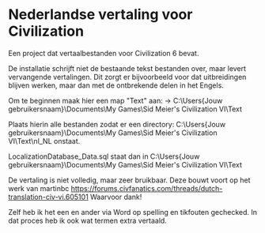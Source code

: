 # Nederlandse vertaling voor Civilization

Een project dat vertaalbestanden voor Civilization 6 bevat. 

De installatie schrijft niet de bestaande tekst bestanden over, maar levert vervangende vertalingen. Dit zorgt er bijvoorbeeld voor dat uitbreidingen blijven werken, maar dan met de ontbrekende delen in het Engels.

Om te beginnen maak hier een map "Text" aan: -> 
C:\Users\{Jouw gebruikersnaam}\Documents\My Games\Sid Meier's Civilization VI\Text  

Plaats hierin alle bestanden zodat er een directory:
C:\Users\{Jouw gebruikersnaam}\Documents\My Games\Sid Meier's Civilization VI\Text\nl_NL
onstaat.

LocalizationDatabase_Data.sql staat dan in 
C:\Users\{Jouw gebruikersnaam}\Documents\My Games\Sid Meier's Civilization VI\Text

De vertaling is niet volledig, maar zeer bruikbaar. Deze bouwt voort op het werk van martinbc https://forums.civfanatics.com/threads/dutch-translation-civ-vi.605101
Waarvoor dank!

Zelf heb ik het een en ander via Word op spelling en tikfouten gechecked. In dat proces heb ik ook wat termen extra vertaald.
